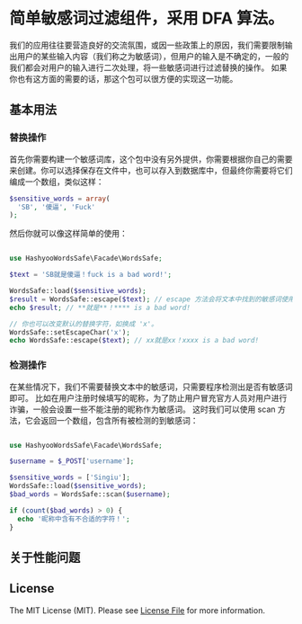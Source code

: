 
# 简单敏感词过滤组件，采用 DFA 算法。

我们的应用往往要营造良好的交流氛围，或因一些政策上的原因，我们需要限制输出用户的某些输入内容（我们称之为敏感词），但用户的输入是不确定的，一般的我们都会对用户的输入进行二次处理，将一些敏感词进行过滤替换的操作。
如果你也有这方面的需要的话，那这个包可以很方便的实现这一功能。

## 基本用法

### 替换操作

首先你需要构建一个敏感词库，这个包中没有另外提供，你需要根据你自己的需要来创建。你可以选择保存在文件中，也可以存入到数据库中，但最终你需要将它们编成一个数组，类似这样：

```php
$sensitive_words = array(
  'SB', '傻逼', 'Fuck'
);
```

然后你就可以像这样简单的使用：

```php

use HashyooWordsSafe\Facade\WordsSafe;

$text = 'SB就是傻逼！fuck is a bad word!';

WordsSafe::load($sensitive_words);
$result = WordsSafe::escape($text); // escape 方法会将文本中找到的敏感词使用替代词（默认是*）替换掉。
echo $result; // **就是**！**** is a bad word!

// 你也可以改变默认的替换字符，如换成 'x'。
WordsSafe::setEscapeChar('x');
echo WordsSafe::escape($text); // xx就是xx！xxxx is a bad word!

```

### 检测操作

在某些情况下，我们不需要替换文本中的敏感词，只需要程序检测出是否有敏感词即可。
比如在用户注册时候填写的昵称，为了防止用户冒充官方人员对用户进行诈骗，一般会设置一些不能注册的昵称作为敏感词。
这时我们可以使用 scan 方法，它会返回一个数组，包含所有被检测的到敏感词：

```php

use HashyooWordsSafe\Facade\WordsSafe;

$username = $_POST['username'];

$sensitive_words = ['Singiu'];
WordsSafe::load($sensitive_words);
$bad_words = WordsSafe::scan($username);

if (count($bad_words) > 0) {
  echo '昵称中含有不合适的字符！';
}

```

## 关于性能问题



## License

The MIT License (MIT). Please see [License File](LICENSE) for more information.
